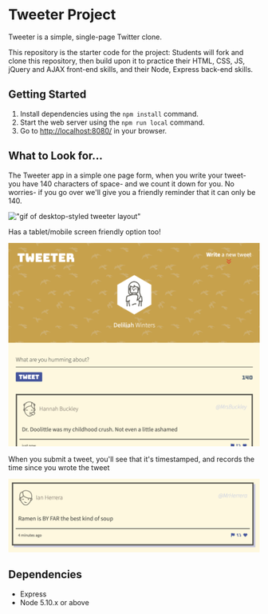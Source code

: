 # Tweeter Project

Tweeter is a simple, single-page Twitter clone.

This repository is the starter code for the project: Students will fork and clone this repository, then build upon it to practice their HTML, CSS, JS, jQuery and AJAX front-end skills, and their Node, Express back-end skills.

## Getting Started

1. Install dependencies using the `npm install` command.
2. Start the web server using the `npm run local` command. 
3. Go to <http://localhost:8080/> in your browser.

## What to Look for...

The Tweeter app in a simple one page form, when you write your tweet- you have 140 characters of space- and we count it down for you. No worries- if you go over we'll give you a friendly reminder that it can only be 140. 

!["gif of desktop-styled tweeter layout"](https://github.com/rhaelynlashmar/tweeter/blob/master/public/docs/tweeter-demo.gif?raw=true)


Has a tablet/mobile screen friendly option too!

!["Screenshot of tablet-styled tweeter layout"](https://github.com/rhaelynlashmar/tweeter/blob/master/public/docs/tablet-tweeter-pg.png?raw=true)


When you submit a tweet, you'll see that it's timestamped, and records the time since you wrote the tweet

!["Screenshot of tweet-box with example tweet"](https://github.com/rhaelynlashmar/tweeter/blob/master/public/docs/tweet-box.png?raw=true)


## Dependencies

- Express
- Node 5.10.x or above
